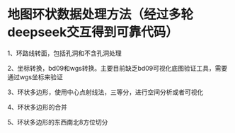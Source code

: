 地图环状数据处理方法（经过多轮deepseek交互得到可靠代码）
==
1、环路线转面，包括孔洞和不含孔洞处理

2、坐标转换，bd09和wgs转换。主要目前缺乏bd09可视化底图验证工具，需要通过wgs坐标来验证

3、环状多边形，使用中心点射线法，三等分，进行空间分析或者可视化

4、环状多边形的合并

5、环状多边形的东西南北8方位切分
